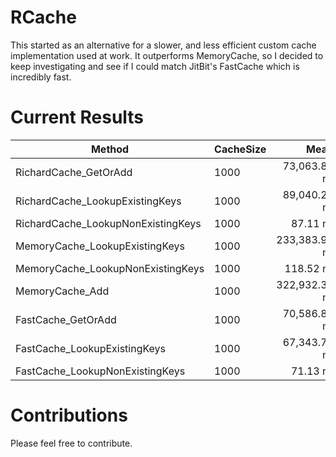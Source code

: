 # RCache
This started as an alternative for a slower, and less efficient custom cache implementation used at work. It outperforms MemoryCache, so I decided to keep investigating and see if I could match JitBit's FastCache which is incredibly fast.

# Current Results
| Method                             | CacheSize | Mean          | Error         | StdDev       | Gen0    | Allocated |
|----------------------------------- |---------- |--------------:|--------------:|-------------:|--------:|----------:|
RichardCache_GetOrAdd              | 1000      | 73,063.88 ns |  66,950.44 ns |  3,669.779 ns | 16.4795 |  103944 B |
| RichardCache_LookupExistingKeys    | 1000      | 89,040.26 ns | 197,430.67 ns | 10,821.841 ns | 16.4795 |  103944 B |
| RichardCache_LookupNonExistingKeys | 1000      |     87.11 ns |     109.39 ns |      5.996 ns |  0.0166 |     104 B |
| MemoryCache_LookupExistingKeys     | 1000      | 233,383.98 ns | 171,923.09 ns | 9,423.685 ns | 11.2305 |   71920 B |
| MemoryCache_LookupNonExistingKeys  | 1000      |     118.52 ns |      26.42 ns |     1.448 ns |  0.0114 |      72 B |
| MemoryCache_Add                    | 1000      | 322,932.31 ns |  92,134.45 ns | 5,050.200 ns | 52.2461 |  327920 B |
| FastCache_GetOrAdd                 | 1000      | 70,586.85 ns | 112,218.24 ns |  6,151.061 ns |  6.3477 |   39920 B |
| FastCache_LookupExistingKeys       | 1000      | 67,343.71 ns |  30,711.26 ns |  1,683.388 ns |  6.3477 |   39920 B |
| FastCache_LookupNonExistingKeys    | 1000      |     71.13 ns |      45.39 ns |      2.488 ns |  0.0063 |      40 B |



# Contributions
Please feel free to contribute.


